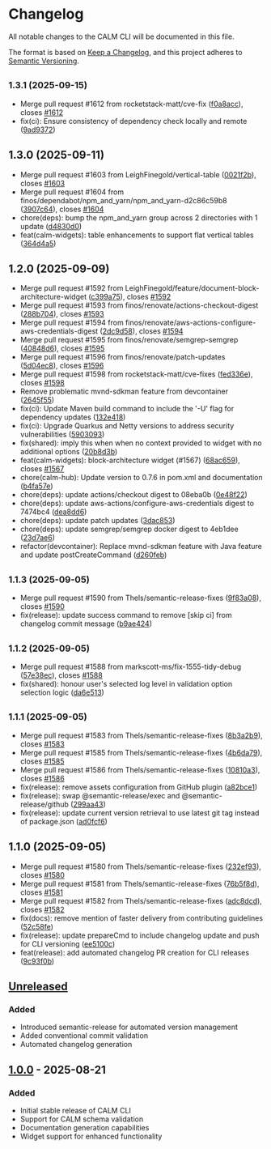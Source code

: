 # Changelog

All notable changes to the CALM CLI will be documented in this file.

The format is based on [Keep a Changelog](https://keepachangelog.com/en/1.0.0/),
and this project adheres to [Semantic Versioning](https://semver.org/spec/v2.0.0.html).

## <small>1.3.1 (2025-09-15)</small>

- Merge pull request #1612 from rocketstack-matt/cve-fix ([f0a8acc](https://github.com/finos/architecture-as-code/commit/f0a8acc)), closes [#1612](https://github.com/finos/architecture-as-code/issues/1612)
- fix(ci): Ensure consistency of dependency check locally and remote ([9ad9372](https://github.com/finos/architecture-as-code/commit/9ad9372))

## 1.3.0 (2025-09-11)

- Merge pull request #1603 from LeighFinegold/vertical-table ([0021f2b](https://github.com/finos/architecture-as-code/commit/0021f2b)), closes [#1603](https://github.com/finos/architecture-as-code/issues/1603)
- Merge pull request #1604 from finos/dependabot/npm_and_yarn/npm_and_yarn-d2c86c59b8 ([3907c64](https://github.com/finos/architecture-as-code/commit/3907c64)), closes [#1604](https://github.com/finos/architecture-as-code/issues/1604)
- chore(deps): bump the npm_and_yarn group across 2 directories with 1 update ([d4830d0](https://github.com/finos/architecture-as-code/commit/d4830d0))
- feat(calm-widgets): table enhancements to support flat vertical tables ([364d4a5](https://github.com/finos/architecture-as-code/commit/364d4a5))

## 1.2.0 (2025-09-09)

- Merge pull request #1592 from LeighFinegold/feature/document-block-architecture-widget ([c399a75](https://github.com/finos/architecture-as-code/commit/c399a75)), closes [#1592](https://github.com/finos/architecture-as-code/issues/1592)
- Merge pull request #1593 from finos/renovate/actions-checkout-digest ([288b704](https://github.com/finos/architecture-as-code/commit/288b704)), closes [#1593](https://github.com/finos/architecture-as-code/issues/1593)
- Merge pull request #1594 from finos/renovate/aws-actions-configure-aws-credentials-digest ([2dc9d58](https://github.com/finos/architecture-as-code/commit/2dc9d58)), closes [#1594](https://github.com/finos/architecture-as-code/issues/1594)
- Merge pull request #1595 from finos/renovate/semgrep-semgrep ([40848d6](https://github.com/finos/architecture-as-code/commit/40848d6)), closes [#1595](https://github.com/finos/architecture-as-code/issues/1595)
- Merge pull request #1596 from finos/renovate/patch-updates ([5d04ec8](https://github.com/finos/architecture-as-code/commit/5d04ec8)), closes [#1596](https://github.com/finos/architecture-as-code/issues/1596)
- Merge pull request #1598 from rocketstack-matt/cve-fixes ([fed336e](https://github.com/finos/architecture-as-code/commit/fed336e)), closes [#1598](https://github.com/finos/architecture-as-code/issues/1598)
- Remove problematic mvnd-sdkman feature from devcontainer ([2645f55](https://github.com/finos/architecture-as-code/commit/2645f55))
- fix(ci): Update Maven build command to include the '-U' flag for dependency updates ([132e418](https://github.com/finos/architecture-as-code/commit/132e418))
- fix(ci): Upgrade Quarkus and Netty versions to address security vulnerabilities ([5903093](https://github.com/finos/architecture-as-code/commit/5903093))
- fix(shared): imply this when when no context provided to widget with no additional options ([20b8d3b](https://github.com/finos/architecture-as-code/commit/20b8d3b))
- feat(calm-widgets): block-architecture widget (#1567) ([68ac659](https://github.com/finos/architecture-as-code/commit/68ac659)), closes [#1567](https://github.com/finos/architecture-as-code/issues/1567)
- chore(calm-hub): Update version to 0.7.6 in pom.xml and documentation ([b4fa57e](https://github.com/finos/architecture-as-code/commit/b4fa57e))
- chore(deps): update actions/checkout digest to 08eba0b ([0e48f22](https://github.com/finos/architecture-as-code/commit/0e48f22))
- chore(deps): update aws-actions/configure-aws-credentials digest to 7474bc4 ([dea8dd6](https://github.com/finos/architecture-as-code/commit/dea8dd6))
- chore(deps): update patch updates ([3dac853](https://github.com/finos/architecture-as-code/commit/3dac853))
- chore(deps): update semgrep/semgrep docker digest to 4eb1dee ([23d7ae6](https://github.com/finos/architecture-as-code/commit/23d7ae6))
- refactor(devcontainer): Replace mvnd-sdkman feature with Java feature and update postCreateCommand ([d260feb](https://github.com/finos/architecture-as-code/commit/d260feb))

## <small>1.1.3 (2025-09-05)</small>

- Merge pull request #1590 from Thels/semantic-release-fixes ([9f83a08](https://github.com/finos/architecture-as-code/commit/9f83a08)), closes [#1590](https://github.com/finos/architecture-as-code/issues/1590)
- fix(release): update success command to remove [skip ci] from changelog commit message ([b9ae424](https://github.com/finos/architecture-as-code/commit/b9ae424))

## <small>1.1.2 (2025-09-05)</small>

- Merge pull request #1588 from markscott-ms/fix-1555-tidy-debug ([57e38ec](https://github.com/finos/architecture-as-code/commit/57e38ec)), closes [#1588](https://github.com/finos/architecture-as-code/issues/1588)
- fix(shared): honour user's selected log level in validation option selection logic ([da6e513](https://github.com/finos/architecture-as-code/commit/da6e513))

## <small>1.1.1 (2025-09-05)</small>

- Merge pull request #1583 from Thels/semantic-release-fixes ([8b3a2b9](https://github.com/finos/architecture-as-code/commit/8b3a2b9)), closes [#1583](https://github.com/finos/architecture-as-code/issues/1583)
- Merge pull request #1585 from Thels/semantic-release-fixes ([4b6da79](https://github.com/finos/architecture-as-code/commit/4b6da79)), closes [#1585](https://github.com/finos/architecture-as-code/issues/1585)
- Merge pull request #1586 from Thels/semantic-release-fixes ([10810a3](https://github.com/finos/architecture-as-code/commit/10810a3)), closes [#1586](https://github.com/finos/architecture-as-code/issues/1586)
- fix(release): remove assets configuration from GitHub plugin ([a82bce1](https://github.com/finos/architecture-as-code/commit/a82bce1))
- fix(release): swap @semantic-release/exec and @semantic-release/github ([299aa43](https://github.com/finos/architecture-as-code/commit/299aa43))
- fix(release): update current version retrieval to use latest git tag instead of package.json ([ad0fcf6](https://github.com/finos/architecture-as-code/commit/ad0fcf6))

## 1.1.0 (2025-09-05)

- Merge pull request #1580 from Thels/semantic-release-fixes ([232ef93](https://github.com/finos/architecture-as-code/commit/232ef93)), closes [#1580](https://github.com/finos/architecture-as-code/issues/1580)
- Merge pull request #1581 from Thels/semantic-release-fixes ([76b5f8d](https://github.com/finos/architecture-as-code/commit/76b5f8d)), closes [#1581](https://github.com/finos/architecture-as-code/issues/1581)
- Merge pull request #1582 from Thels/semantic-release-fixes ([adc8dcd](https://github.com/finos/architecture-as-code/commit/adc8dcd)), closes [#1582](https://github.com/finos/architecture-as-code/issues/1582)
- fix(docs): remove mention of faster delivery from contributing guidelines ([52c58fe](https://github.com/finos/architecture-as-code/commit/52c58fe))
- fix(release): update prepareCmd to include changelog update and push for CLI versioning ([ee5100c](https://github.com/finos/architecture-as-code/commit/ee5100c))
- feat(release): add automated changelog PR creation for CLI releases ([9c93f0b](https://github.com/finos/architecture-as-code/commit/9c93f0b))

## [Unreleased]

### Added

- Introduced semantic-release for automated version management
- Added conventional commit validation
- Automated changelog generation

## [1.0.0] - 2025-08-21

### Added

- Initial stable release of CALM CLI
- Support for CALM schema validation
- Documentation generation capabilities
- Widget support for enhanced functionality

[Unreleased]: https://github.com/finos/architecture-as-code/compare/cli-v1.3.1...HEAD
[1.3.1]: https://github.com/finos/architecture-as-code/compare/cli-v1.3.0...cli-v1.3.1
[1.3.0]: https://github.com/finos/architecture-as-code/compare/cli-v1.2.0...cli-v1.3.0
[1.2.0]: https://github.com/finos/architecture-as-code/compare/cli-v1.1.3...cli-v1.2.0
[1.1.3]: https://github.com/finos/architecture-as-code/compare/cli-v1.1.2...cli-v1.1.3
[1.1.2]: https://github.com/finos/architecture-as-code/compare/cli-v1.1.1...cli-v1.1.2
[1.1.1]: https://github.com/finos/architecture-as-code/compare/cli-v1.1.0...cli-v1.1.1
[1.1.0]: https://github.com/finos/architecture-as-code/compare/v1.0.0...cli-v1.1.0
[1.0.0]: https://github.com/finos/architecture-as-code/releases/tag/v1.0.0

